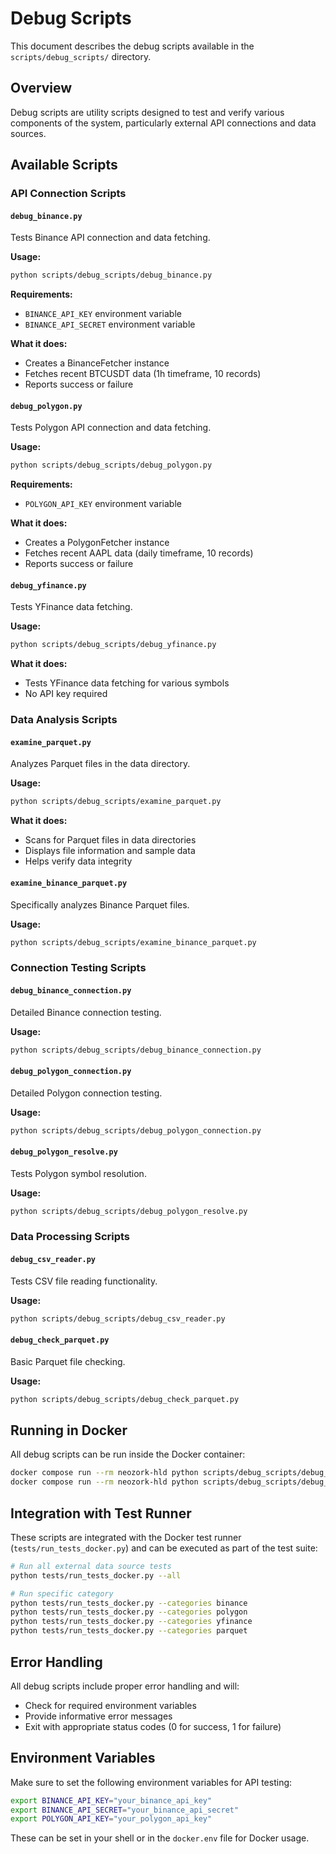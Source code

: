# Debug Scripts

This document describes the debug scripts available in the `scripts/debug_scripts/` directory.

## Overview

Debug scripts are utility scripts designed to test and verify various components of the system, particularly external API connections and data sources.

## Available Scripts

### API Connection Scripts

#### `debug_binance.py`
Tests Binance API connection and data fetching.

**Usage:**
```bash
python scripts/debug_scripts/debug_binance.py
```

**Requirements:**
- `BINANCE_API_KEY` environment variable
- `BINANCE_API_SECRET` environment variable

**What it does:**
- Creates a BinanceFetcher instance
- Fetches recent BTCUSDT data (1h timeframe, 10 records)
- Reports success or failure

#### `debug_polygon.py`
Tests Polygon API connection and data fetching.

**Usage:**
```bash
python scripts/debug_scripts/debug_polygon.py
```

**Requirements:**
- `POLYGON_API_KEY` environment variable

**What it does:**
- Creates a PolygonFetcher instance
- Fetches recent AAPL data (daily timeframe, 10 records)
- Reports success or failure

#### `debug_yfinance.py`
Tests YFinance data fetching.

**Usage:**
```bash
python scripts/debug_scripts/debug_yfinance.py
```

**What it does:**
- Tests YFinance data fetching for various symbols
- No API key required

### Data Analysis Scripts

#### `examine_parquet.py`
Analyzes Parquet files in the data directory.

**Usage:**
```bash
python scripts/debug_scripts/examine_parquet.py
```

**What it does:**
- Scans for Parquet files in data directories
- Displays file information and sample data
- Helps verify data integrity

#### `examine_binance_parquet.py`
Specifically analyzes Binance Parquet files.

**Usage:**
```bash
python scripts/debug_scripts/examine_binance_parquet.py
```

### Connection Testing Scripts

#### `debug_binance_connection.py`
Detailed Binance connection testing.

**Usage:**
```bash
python scripts/debug_scripts/debug_binance_connection.py
```

#### `debug_polygon_connection.py`
Detailed Polygon connection testing.

**Usage:**
```bash
python scripts/debug_scripts/debug_polygon_connection.py
```

#### `debug_polygon_resolve.py`
Tests Polygon symbol resolution.

**Usage:**
```bash
python scripts/debug_scripts/debug_polygon_resolve.py
```

### Data Processing Scripts

#### `debug_csv_reader.py`
Tests CSV file reading functionality.

**Usage:**
```bash
python scripts/debug_scripts/debug_csv_reader.py
```

#### `debug_check_parquet.py`
Basic Parquet file checking.

**Usage:**
```bash
python scripts/debug_scripts/debug_check_parquet.py
```

## Running in Docker

All debug scripts can be run inside the Docker container:

```bash
docker compose run --rm neozork-hld python scripts/debug_scripts/debug_binance.py
docker compose run --rm neozork-hld python scripts/debug_scripts/debug_polygon.py
```

## Integration with Test Runner

These scripts are integrated with the Docker test runner (`tests/run_tests_docker.py`) and can be executed as part of the test suite:

```bash
# Run all external data source tests
python tests/run_tests_docker.py --all

# Run specific category
python tests/run_tests_docker.py --categories binance
python tests/run_tests_docker.py --categories polygon
python tests/run_tests_docker.py --categories yfinance
python tests/run_tests_docker.py --categories parquet
```

## Error Handling

All debug scripts include proper error handling and will:
- Check for required environment variables
- Provide informative error messages
- Exit with appropriate status codes (0 for success, 1 for failure)

## Environment Variables

Make sure to set the following environment variables for API testing:

```bash
export BINANCE_API_KEY="your_binance_api_key"
export BINANCE_API_SECRET="your_binance_api_secret"
export POLYGON_API_KEY="your_polygon_api_key"
```

These can be set in your shell or in the `docker.env` file for Docker usage. 